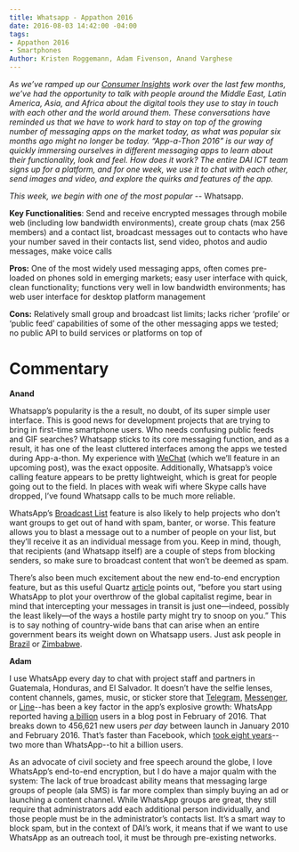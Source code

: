 ```yaml
---
title: Whatsapp - Appathon 2016
date: 2016-08-03 14:42:00 -04:00
tags:
- Appathon 2016
- Smartphones
Author: Kristen Roggemann, Adam Fivenson, Anand Varghese
---
```


*As we’ve ramped up our [Consumer Insights](http://dai-global-digital.com/tags/?tag=consumer-insights) work over the last few months, we’ve had the opportunity to talk with people around the Middle East, Latin America, Asia, and Africa about the digital tools they use to stay in touch with each other and the world around them. These conversations have reminded us that we have to work hard to stay on top of the growing number of messaging apps on the market today, as what was popular six months ago might no longer be today. “App-a-Thon 2016” is our way of quickly immersing ourselves in different messaging apps to learn about their functionality, look and feel. How does it work? The entire DAI ICT team signs up for a platform, and for one week, we use it to chat with each other, send images and video, and explore the quirks and features of the app.*

*This week, we begin with one of the most popular* -- Whatsapp.

<!--more-->

**Key Functionalities**: Send and receive encrypted messages through mobile web (including low bandwidth environments), create group chats (max 256 members) and a contact list, broadcast messages out to contacts who have your number saved in their contacts list, send video, photos and audio messages, make voice calls

**Pros:** One of the most widely used messaging apps, often comes pre-loaded on phones sold in emerging markets; easy user interface with quick, clean functionality; functions very well in low bandwidth environments; has web user interface for desktop platform management

**Cons:** Relatively small group and broadcast list limits; lacks richer ‘profile’ or ‘public feed’ capabilities of some of the other messaging apps we tested; no public API to build services or platforms on top of

# **Commentary**

**Anand**

Whatsapp’s popularity is the a result, no doubt, of its super simple user interface. This is good news for development projects that are trying to bring in first-time smartphone users. Who needs confusing public feeds and GIF searches? Whatsapp sticks to its core messaging function, and as a result, it has one of the least cluttered interfaces among the apps we tested during App-a-thon. My experience with [WeChat](https://web.wechat.com/) (which we’ll feature in an upcoming post), was the exact opposite. Additionally, Whatsapp’s voice calling feature appears to be pretty lightweight, which is great for people going out to the field. In places with weak wifi where Skype calls have dropped, I’ve found Whatsapp calls to be much more reliable.

WhatsApp’s [Broadcast List](https://www.whatsapp.com/faq/en/general/23741782) feature is also likely to help projects who don’t want groups to get out of hand with spam, banter, or worse. This feature allows you to blast a message out to a number of people on your list, but they’ll receive it as an individual message from you. Keep in mind, though, that recipients (and Whatsapp itself) are a couple of steps from blocking senders, so make sure to broadcast content that won’t be deemed as spam.

There’s also been much excitement about the new end-to-end encryption feature, but as this useful Quartz [article](http://qz.com/656035/whatsapps-new-encryption-wont-protect-you-unless-youre-also-doing-all-these-things/) points out, “before you start using WhatsApp to plot your overthrow of the global capitalist regime, bear in mind that intercepting your messages in transit is just one—indeed, possibly the least likely—of the ways a hostile party might try to snoop on you.” This is to say nothing of country-wide bans that can arise when an entire government bears its weight down on Whatsapp users. Just ask people in [Brazil](http://www.cnn.com/2016/05/02/world/whatsapp-suspended-brazil/) or [Zimbabwe](http://qz.com/724702/a-whatsapp-blackout-in-zimbabwe-was-no-match-for-massive-protests-against-mugabes-failing-economy/).

**Adam**

I use WhatsApp every day to chat with project staff and partners in Guatemala, Honduras, and El Salvador. It doesn’t have the selfie lenses, content channels, games, music, or sticker store that [Telegram](https://play.google.com/store/apps/details?id=org.telegram.messenger&hl=en), [Messenger](https://play.google.com/store/apps/details?id=com.facebook.orca&hl=en), or [Line](https://play.google.com/store/apps/details?id=jp.naver.line.android&hl=en)--has been a key factor in the app’s explosive growth: WhatsApp reported having [a billion](https://blog.whatsapp.com/616/One-billion) users in a blog post in February of 2016. That breaks down to 456,621 new users *per day* between launch in January 2010 and February 2016. That’s faster than Facebook, which [took eight years](http://firstmonday.org/ojs/index.php/fm/article/view/5423/4466)--two more than WhatsApp--to hit a billion users.

As an advocate of civil society and free speech around the globe, I love WhatsApp’s end-to-end encryption, but I do have a major qualm with the system: The lack of true broadcast ability means that messaging large groups of people (ala SMS) is far more complex than simply buying an ad or launching a content channel. While WhatsApp groups are great, they still require that administrators add each additional person individually, and those people must be in the administrator’s contacts list. It’s a smart way to block spam, but in the context of DAI’s work, it means that if we want to use WhatsApp as an outreach tool, it must be through pre-existing networks.